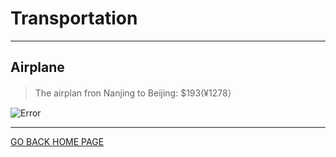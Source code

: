 ﻿# Transportation
---
## Airplane
> The airplan fron Nanjing to Beijing: $193(¥1278）

![Error](图片地址)

---
[GO BACK HOME PAGE](README.md)





